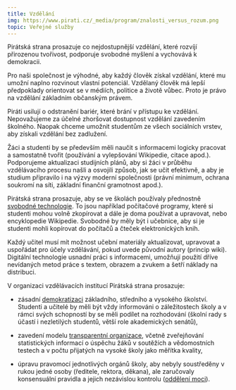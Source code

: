 ```yaml
---
title: Vzdělání
img: https://www.pirati.cz/_media/program/znalosti_versus_rozum.png
topic: Veřejné služby
---
```


Pirátská strana prosazuje co nejdostupnější vzdělání, které rozvíjí přirozenou tvořivost, podporuje svobodné myšlení a vychovává k demokracii.

Pro naši společnost je výhodné, aby každý člověk získal vzdělání, které mu umožní naplno rozvinout vlastní potenciál. Vzdělaný člověk má lepší předpoklady orientovat se v médiích, politice a životě vůbec. Proto je právo na vzdělání základním občanským právem.

Piráti usilují o odstranění bariér, které brání v přístupu ke vzdělání. Nepovažujeme za účelné zhoršovat dostupnost vzdělání zavedením školného. Naopak chceme umožnit studentům ze všech sociálních vrstev, aby získali vzdělání bez zadlužení.

Žáci a studenti by se především měli naučit s informacemi logicky pracovat a samostatně tvořit (používání a vylepšování Wikipedie, citace apod.). Podporujeme aktualizaci studijních plánů, aby si žáci v průběhu vzdělávacího procesu našli a osvojili způsob, jak se učit efektivně, a aby je studium připravilo i na výzvy moderní společnosti (právní minimum, ochrana soukromí na síti, základní finanční gramotnost apod.).

Pirátská strana prosazuje, aby se ve školách používaly přednostně [svobodné technologie][svoboda-informaci]. To jsou například počítačové programy, které si studenti mohou volně zkopírovat a dále je doma používat a upravovat, nebo encyklopedie Wikipedie. Svobodné by měly být i učebnice, aby si je studenti mohli kopírovat do počítačů a čteček elektronických knih.

Každý učitel musí mít možnost učební materiály aktualizovat, upravovat a uspořádat pro účely vzdělávání, pokud uvede původní autory (princip wiki). Digitální technologie usnadní práci s informacemi, umožňují použití dříve nevídaných metod práce s textem, obrazem a zvukem a šetří náklady na distribuci.

V organizaci vzdělávacích institucí Pirátská strana prosazuje:

* zásadní [demokratizaci][prima-demokracie] základního, středního a vysokého školství. Studenti a učitelé by měli být vždy informováni o záležitostech školy a v rámci svých schopností by se měli podílet na rozhodování (školní rady s účastí i nezletilých studentů, větší role akademických senátů),

* zavedení modelu [transparentní organizace][transparence], včetně zveřejňování statistických informací o úspěchu žáků v soutěžích a vědomostních testech a v počtu přijatých na vysoké školy jako měřítka kvality,

* úpravu pravomocí jednotlivých orgánů školy, aby nebyly soustředěny v rukou jedné osoby (ředitele, rektora, děkana), ale zaručovaly konsensuální pravidla a jejich nezávislou kontrolu ([oddělení moci][delba-moci]).

[svoboda-informaci]: https://www.pirati.cz/program/svoboda_informaci
[prima-demokracie]: https://www.pirati.cz/program/prima_demokracie
[transparence]: https://www.pirati.cz/program/transparence
[delba-moci]: https://www.pirati.cz/program/delba_moci
